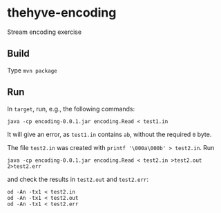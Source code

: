 thehyve-encoding
================

Stream encoding exercise

Build
---------------
Type `mvn package`

Run
---------------
In `target`, run, e.g., the following commands:

```
java -cp encoding-0.0.1.jar encoding.Read < test1.in
```
It will give an error, as `test1.in` contains `ab`, without the required `0` byte.

The file `test2.in` was created with `printf '\000a\000b' > test2.in`. Run
```
java -cp encoding-0.0.1.jar encoding.Read < test2.in >test2.out 2>test2.err
```
and check the results in `test2.out` and `test2.err`:
```
od -An -tx1 < test2.in
od -An -tx1 < test2.out
od -An -tx1 < test2.err
```
